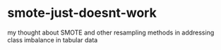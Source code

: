 # smote-just-doesnt-work
my thought about SMOTE and other resampling methods in addressing class imbalance in tabular data
